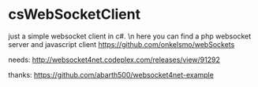 csWebSocketClient
=================

just a simple websocket client in c#. \n
here you can find a php websocket server and javascript client
https://github.com/onkelsmo/webSockets


needs:
http://websocket4net.codeplex.com/releases/view/91292

thanks:
https://github.com/abarth500/websocket4net-example
